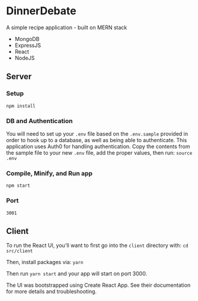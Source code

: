 # DinnerDebate
A simple recipe application - built on MERN stack
* MongoDB
* ExpressJS
* React
* NodeJS

## Server

### Setup
```npm install```

### DB and Authentication
You will need to set up your `.env` file based on the `.env.sample` provided in order to hook up to a database, as well as being able to authenticate. This application uses Auth0 for handling authentication. Copy the contents from the sample file to your new `.env` file, add the proper values, then run:
```source .env```

### Compile, Minify, and Run app
```npm start```

### Port
```3001```

## Client
To run the React UI, you'll want to first go into the `client` directory with:
```cd src/client```

Then, install packages via:
```yarn```

Then run ```yarn start``` and your app will start on port 3000.

The UI was bootstrapped using Create React App. See their documentation for more details and troubleshooting.
